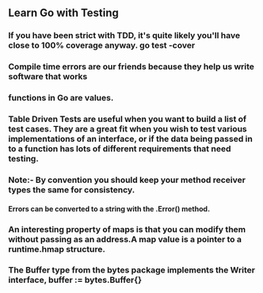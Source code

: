 ## Learn Go with Testing

### If you have been strict with TDD, it's quite likely you'll have close to 100% coverage anyway. go test -cover


### Compile time errors are our friends because they help us write software that works


### functions in Go are values.

### Table Driven Tests are useful when you want to build a list of test cases. They are a great fit when you wish to test various implementations of an interface, or if the data being passed in to a function has lots of different requirements that need testing.


### Note:- By convention you should keep your method receiver types the same for consistency.


#### Errors can be converted to a string with the .Error() method.


### An interesting property of maps is that you can modify them without passing as an address.A map value is a pointer to a runtime.hmap structure.


### The Buffer type from the bytes package implements the Writer interface, buffer := bytes.Buffer{}
